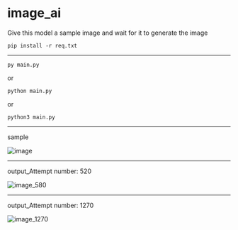 # image_ai
Give this model a sample image and wait for it to generate the image

```
pip install -r req.txt
```
______________________________________
```
py main.py
```
or
```
python main.py
```
or
```
python3 main.py
```
______________________________________

sample





![image](https://github.com/user-attachments/assets/522be070-41dc-431d-bda2-567df2198d00)
______________________________________

output_Attempt number: 520





![image_580](https://github.com/user-attachments/assets/9a56a3cf-558b-46c1-8603-76d0079f7f40)

______________________________________

output_Attempt number: 1270





![image_1270](https://github.com/user-attachments/assets/b8d71072-ee98-45e3-bbb3-14ba4dc4a38c)
